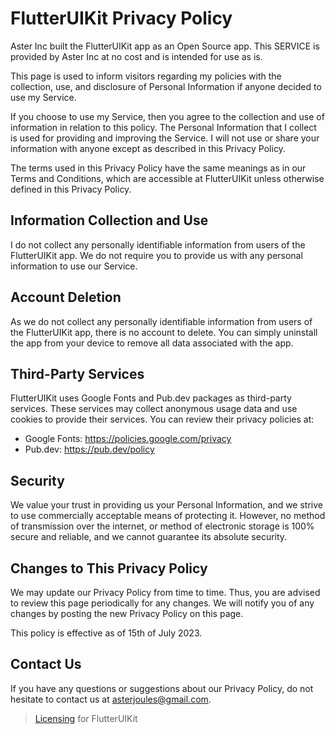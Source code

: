 # FlutterUIKit Privacy Policy

Aster Inc built the FlutterUIKit app as an Open Source app. This SERVICE is provided by Aster Inc at no cost and is intended for use as is.

This page is used to inform visitors regarding my policies with the collection, use, and disclosure of Personal Information if anyone decided to use my Service.

If you choose to use my Service, then you agree to the collection and use of information in relation to this policy. The Personal Information that I collect is used for providing and improving the Service. I will not use or share your information with anyone except as described in this Privacy Policy.

The terms used in this Privacy Policy have the same meanings as in our Terms and Conditions, which are accessible at FlutterUIKit unless otherwise defined in this Privacy Policy.

## Information Collection and Use

I do not collect any personally identifiable information from users of the FlutterUIKit app. We do not require you to provide us with any personal information to use our Service.

## Account Deletion

As we do not collect any personally identifiable information from users of the FlutterUIKit app, there is no account to delete. You can simply uninstall the app from your device to remove all data associated with the app.


## Third-Party Services

FlutterUIKit uses Google Fonts and Pub.dev packages as third-party services. These services may collect anonymous usage data and use cookies to provide their services. You can review their privacy policies at:

- Google Fonts: https://policies.google.com/privacy
- Pub.dev: https://pub.dev/policy

## Security

We value your trust in providing us your Personal Information, and we strive to use commercially acceptable means of protecting it. However, no method of transmission over the internet, or method of electronic storage is 100% secure and reliable, and we cannot guarantee its absolute security.

## Changes to This Privacy Policy

We may update our Privacy Policy from time to time. Thus, you are advised to review this page periodically for any changes. We will notify you of any changes by posting the new Privacy Policy on this page.

This policy is effective as of 15th of July 2023.

## Contact Us

If you have any questions or suggestions about our Privacy Policy, do not hesitate to contact us at asterjoules@gmail.com.

> [Licensing](./LICENSE) for FlutterUIKit